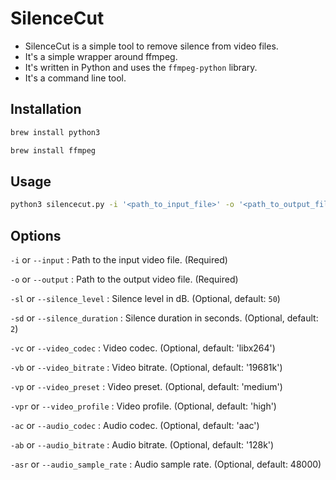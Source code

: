 # SilenceCut

* SilenceCut is a simple tool to remove silence from video files.
* It's a simple wrapper around ffmpeg.
* It's written in Python and uses the `ffmpeg-python` library.
* It's a command line tool.

## Installation

```bash
brew install python3
```

```bash
brew install ffmpeg
```

## Usage

```bash
python3 silencecut.py -i '<path_to_input_file>' -o '<path_to_output_file>'
```

## Options
<!-- implement same as main() -->
`-i` or `--input` : Path to the input video file. (Required)

`-o` or `--output` : Path to the output video file. (Required)

`-sl` or `--silence_level` : Silence level in dB. (Optional, default: `50`)

`-sd` or `--silence_duration` : Silence duration in seconds. (Optional, default: `2`)

`-vc` or `--video_codec` : Video codec. (Optional, default: 'libx264')

`-vb` or `--video_bitrate` : Video bitrate. (Optional, default: '19681k')

`-vp` or `--video_preset` : Video preset. (Optional, default: 'medium')

`-vpr` or `--video_profile` : Video profile. (Optional, default: 'high')

`-ac` or `--audio_codec` : Audio codec. (Optional, default: 'aac')

`-ab` or `--audio_bitrate` : Audio bitrate. (Optional, default: '128k')

`-asr` or `--audio_sample_rate` : Audio sample rate. (Optional, default: 48000)
